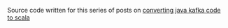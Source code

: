 Source code written for this series of posts on [converting java kafka code to scala](https://www.chrissearle.org/series/kafka-java-to-scala)
